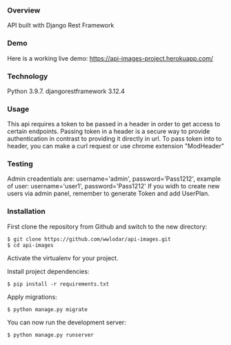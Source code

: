 ### Overview
API built with Django Rest Framework

### Demo
Here is a working live demo: https://api-images-project.herokuapp.com/

### Technology
Python 3.9.7.
djangorestframework 3.12.4

### Usage
This api requires a token to be passed in a header in order to get access to certain endpoints.
Passing token in a header is a secure way to provide authentication in contrast to providing it directly in url.
To pass token into to header, you can make a curl request or use chrome extension "ModHeader"


### Testing
Admin creadentials are: username='admin', password='Pass1212', example of user: username='user1', password='Pass1212'
If you widh to create new users via admin panel, remember to generate Token and add UserPlan. 


### Installation

First clone the repository from Github and switch to the new directory:
```
$ git clone https://github.com/wwlodar/api-images.git
$ cd api-images
```
Activate the virtualenv for your project.

Install project dependencies:
```
$ pip install -r requirements.txt
```
Apply migrations:
```
$ python manage.py migrate
```
You can now run the development server:
```
$ python manage.py runserver
```
